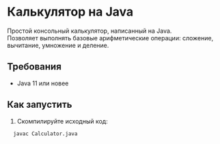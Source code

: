 # Калькулятор на Java

Простой консольный калькулятор, написанный на Java.  
Позволяет выполнять базовые арифметические операции: сложение, вычитание, умножение и деление.

## Требования

- Java 11 или новее

## Как запустить

1. Скомпилируйте исходный код:

```bash
  javac Calculator.java
